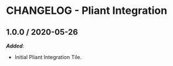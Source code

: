 # CHANGELOG - Pliant Integration

## 1.0.0 / 2020-05-26

***Added***:

* Initial Pliant Integration Tile.
